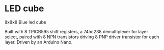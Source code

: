 # LED cube
8x8x8 Blue led cube

Built with 8 TPICB595 shift registers, a 74hc238 demultiplexer for layer select, 
paired with 8 NPN transistors driving 8 PNP driver transistor for each layer.
Driven by an Arduino Nano.
